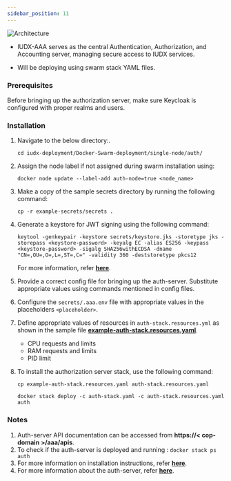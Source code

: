 ```yaml
---
sidebar_position: 11
---
```

<div style={{textAlign: 'center'}}>

![Architecture](../../../../resources/auth/aaa_overview.png)<br/>

</div>

+ IUDX-AAA serves as the central Authentication, Authorization, and Accounting server, managing secure access to IUDX services. 

+ Will be deploying using swarm stack YAML files.

### Prerequisites

Before bringing up the authorization server, make sure Keycloak is configured with proper realms and users.

### Installation

1. Navigate to the below    directory:.

    ```
    cd iudx-deployment/Docker-Swarm-deployment/single-node/auth/
    ```

2. Assign the node label if not assigned during swarm installation using:

    ```
    docker node update --label-add auth-node=true <node_name>
    ```

3. Make a copy of the sample secrets directory by running the following command:

    ```
    cp -r example-secrets/secrets .
    ```

4. Generate a keystore for JWT signing using the following command:

    ```
    keytool -genkeypair -keystore secrets/keystore.jks -storetype jks -storepass <keystore-password> -keyalg EC -alias ES256 -keypass <keystore-password> -sigalg SHA256withECDSA -dname "CN=,OU=,O=,L=,ST=,C=" -validity 360 -deststoretype pkcs12
    ```

    For more information, refer **[here](https://github.com/datakaveri/iudx-aaa-server/tree/5.0.0#jwt-signing-key-setup)**.

5. Provide a correct config file for bringing up the auth-server. Substitute appropriate values using commands mentioned in config files.

6. Configure the `secrets/.aaa.env` file with appropriate values in the placeholders `<placeholder>`.

7. Define appropriate values of resources in `auth-stack.resources.yml` as shown in the sample file **[example-auth-stack.resources.yaml](https://github.com/datakaveri/iudx-deployment/blob/5.0.0/Docker-Swarm-deployment/single-node/auth/example-auth-stack.resources.yaml)**.
  
    + CPU requests and limits
    + RAM requests and limits
    + PID limit
  

8. To install the authorization server stack, use the following command:

    ```
    cp example-auth-stack.resources.yaml auth-stack.resources.yaml

    docker stack deploy -c auth-stack.yaml -c auth-stack.resources.yaml auth
    ```

### Notes

1. Auth-server API documentation can be accessed from **https://< cop-domain >/aaa/apis**.
2. To check if the auth-server is deployed and running : `docker stack ps auth`
3. For more information on installation instructions, refer **[here](https://github.com/datakaveri/iudx-deployment/tree/5.0.0/Docker-Swarm-deployment/single-node/auth)**.
4. For more information about the auth-server, refer **[here](https://github.com/datakaveri/iudx-aaa-server#india-urban-data-exchange-iudx-authentication-authorization-and-accounting-aaa-server)**.